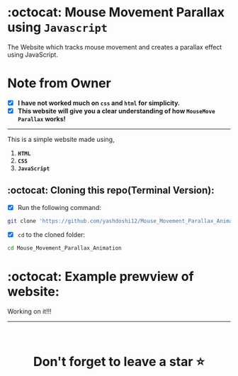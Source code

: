 # :octocat: Mouse Movement Parallax using `Javascript`

The Website which tracks mouse movement and creates a parallax effect using JavaScript.

# Note from Owner
- [x] <b>I have not worked much on `css` and `html` for simplicity.</b>
- [x] <b>This website will give you a clear understanding of how `MouseMove Parallax` works!</b>

<hr />

This is a simple website made using,

1. <b>`HTML`</b> 
2. <b>`CSS`</b>
3. <b>`JavaScript`</b>


## :octocat: Cloning this repo(Terminal Version):
- [x] Run the following command:
```bash 
git clone 'https://github.com/yashdoshi12/Mouse_Movement_Parallax_Animation.git' 
```
- [x] `cd` to the cloned folder:
```bash 
cd Mouse_Movement_Parallax_Animation
```

# :octocat: Example prewview of website:

Working on it!!!

<hr />
<br />

# <div align="center">Don't forget to leave a star ⭐️</div>

